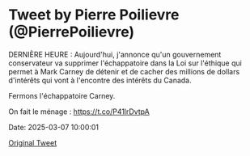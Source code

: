 # Tweet by Pierre Poilievre (@PierrePoilievre)

DERNIÈRE HEURE : Aujourd'hui, j'annonce qu'un gouvernement conservateur va supprimer l'échappatoire dans la Loi sur l'éthique qui permet à Mark Carney de détenir et de cacher des millions de dollars d'intérêts qui vont à l'encontre des intérêts du Canada.

Fermons l'échappatoire Carney.

On fait le ménage : https://t.co/P41lrDvtpA

Date: 2025-03-07 10:00:01

[Original Tweet](https://x.com/PierrePoilievre/status/1897950354937200842)
